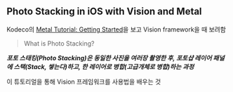 ## Photo Stacking in iOS with Vision and Metal

Kodeco의 [Metal Tutorial: Getting Started](https://www.kodeco.com/3733151-photo-stacking-in-ios-with-vision-and-metal)을 보고 Vision framework을 때 보려함
<br/>

> What is Photo Stacking?
> <br/>

**_포토 스태킹(Photo Stacking)은 동일한 사진을 여러장 촬영한 후, 포토샵 레이어 패널에 스택(Stack, 쌓는다)하고, 한 레이어로 병합(고급개체로 병합)하는 과정_**
<br/>

이 튜토리얼을 통해 Vision 프레임워크를 사용법을 배우는 것
<br/>
